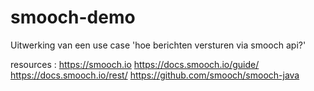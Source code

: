 # smooch-demo

Uitwerking van een use case 'hoe berichten versturen via smooch api?'

resources :
https://smooch.io
https://docs.smooch.io/guide/
https://docs.smooch.io/rest/
https://github.com/smooch/smooch-java
